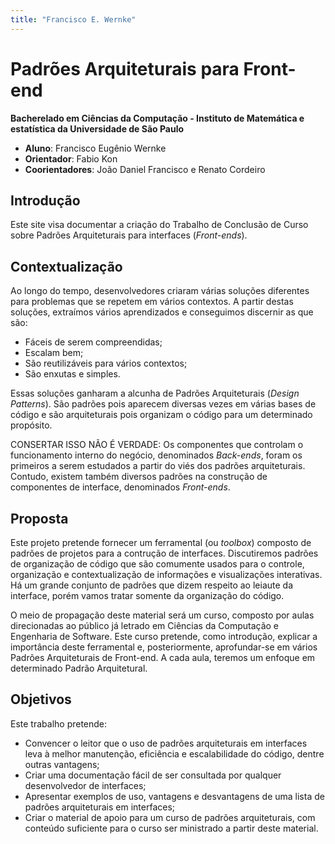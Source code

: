 ```yaml
---
title: "Francisco E. Wernke"
---
```


# Padrões Arquiteturais para Front-end

**Bacherelado em Ciências da Computação - Instituto de Matemática e estatística da Universidade de São Paulo**

- **Aluno**: Francisco Eugênio Wernke
- **Orientador**: Fabio Kon
- **Coorientadores**: João Daniel Francisco e Renato Cordeiro

## Introdução

Este site visa documentar a criação do Trabalho de Conclusão de Curso sobre Padrões Arquiteturais para interfaces (_Front-ends_).

## Contextualização

Ao longo do tempo, desenvolvedores criaram várias soluções diferentes para problemas que se repetem em vários contextos.
A partir destas soluções, extraímos vários aprendizados e conseguimos discernir as que são:

- Fáceis de serem compreendidas;
- Escalam bem;
- São reutilizáveis para vários contextos;
- São enxutas e simples.

Essas soluções ganharam a alcunha de Padrões Arquiteturais (_Design Patterns_). São padrões pois aparecem diversas vezes em várias bases
de código e são arquiteturais pois organizam o código para um determinado propósito.

CONSERTAR ISSO NÃO É VERDADE: Os componentes que controlam o funcionamento interno do negócio, denominados _Back-ends_, foram os primeiros a serem estudados
a partir do viés dos padrões arquiteturais. Contudo, existem também diversos padrões na construção de componentes de interface,
denominados _Front-ends_.

## Proposta

Este projeto pretende fornecer um ferramental (ou _toolbox_) composto de padrões de projetos para a contrução de interfaces. Discutiremos
padrões de organização de código que são comumente usados para o controle, organização e contextualização de informações e visualizações interativas. Há um grande conjunto de padrões que dizem respeito ao leiaute da interface, porém vamos tratar somente da organização do código.

O meio de propagação deste material será um curso, composto por aulas direcionadas ao público já letrado em Ciências da Computação e
Engenharia de Software. Este curso pretende, como introdução, explicar a importância deste ferramental e, posteriormente, aprofundar-se
em vários Padrões Arquiteturais de Front-end. A cada aula, teremos um enfoque em determinado Padrão Arquitetural.

## Objetivos

Este trabalho pretende:

- Convencer o leitor que o uso de padrões arquiteturais em interfaces leva à melhor manutenção, eficiência e escalabilidade do código, dentre outras vantagens;
- Criar uma documentação fácil de ser consultada por qualquer desenvolvedor de interfaces;
- Apresentar exemplos de uso, vantagens e desvantagens de uma lista de padrões arquiteturais em interfaces;
- Criar o material de apoio para um curso de padrões arquiteturais, com conteúdo suficiente para o curso ser ministrado a partir deste
  material.
